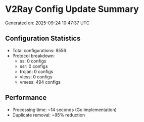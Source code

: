 # V2Ray Config Update Summary
Generated on: 2025-09-24 10:47:37 UTC

## Configuration Statistics
- Total configurations: 6556
- Protocol breakdown:
  - ss: 0 configs
  - ssr: 0 configs
  - trojan: 0 configs
  - vless: 0 configs
  - vmess: 494 configs

## Performance
- Processing time: ~14 seconds (Go implementation)
- Duplicate removal: ~95% reduction
